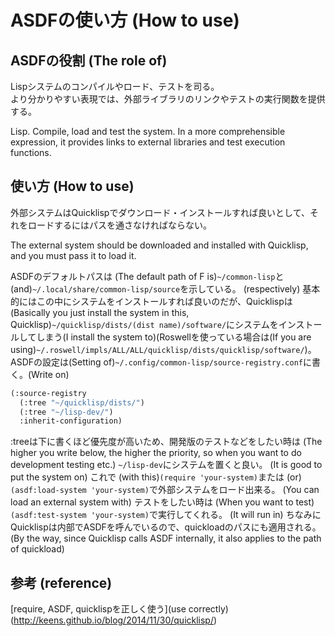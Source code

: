 # ASDFの使い方 (How to use)

## ASDFの役割  (The role of)
Lispシステムのコンパイルやロード、テストを司る。  
より分かりやすい表現では、外部ライブラリのリンクやテストの実行関数を提供する。

Lisp. Compile, load and test the system. In a more comprehensible expression, it
provides links to external libraries and test execution functions.

## 使い方  (How to use)
外部システムはQuicklispでダウンロード・インストールすれば良いとして、それをロードするにはパスを通さなければならない。  

The external system should be downloaded and installed with Quicklisp, and you
must pass it to load it. 

ASDFのデフォルトパスは (The default path of F is)`~/common-lisp`と(and)`~/.local/share/common-lisp/source`を示している。  (respectively)
基本的にはこの中にシステムをインストールすれば良いのだが、Quicklispは (Basically you just install the system in this, Quicklisp)`~/quicklisp/dists/(dist name)/software/`にシステムをインストールしてしまう(I install the system to)(Roswellを使っている場合は(If you are using)`~/.roswell/impls/ALL/ALL/quicklisp/dists/quicklisp/software/`)。  
ASDFの設定は(Setting of)`~/.config/common-lisp/source-registry.conf`に書く。(Write on)  
```lisp
(:source-registry
  (:tree "~/quicklisp/dists/")
  (:tree "~/lisp-dev/")
  :inherit-configuration)
```

:treeは下に書くほど優先度が高いため、開発版のテストなどをしたい時は (The higher you write below, the higher the priority, so when you want to do development testing etc.) `~/lisp-dev`にシステムを置くと良い。  (It is good to put the system on)
これで (with this)`(require 'your-system)`または (or) `(asdf:load-system 'your-system)`で外部システムをロード出来る。 (You can load an external system with)
テストをしたい時は (When you want to test) `(asdf:test-system 'your-system)`で実行してくれる。  (It will run in)
ちなみにQuicklispは内部でASDFを呼んでいるので、quickloadのパスにも適用される。  (By the way, since Quicklisp calls ASDF internally, it also applies to the path
of quickload)

## 参考  (reference)
[require, ASDF, quicklispを正しく使う](use correctly)(http://keens.github.io/blog/2014/11/30/quicklisp/)
